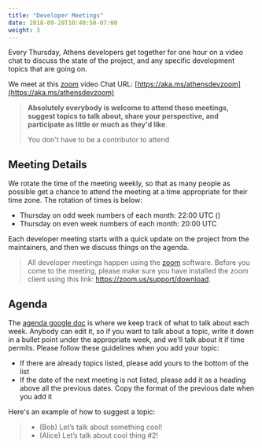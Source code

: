 ```yaml
---
title: "Developer Meetings"
date: 2018-09-28T10:40:50-07:00
weight: 3
---
```


Every Thursday, Athens developers get together for one hour on a video chat to discuss the state of the project, and any specific development topics that are going on.

We meet at this [zoom](https://zoom.us/) video Chat URL: [https://aka.ms/athensdevzoom](https://aka.ms/athensdevzoom)

>**Absolutely everybody is welcome to attend these meetings, suggest topics to talk about, share your perspective, and participate as little or much as they'd like**.
>
>You don't have to be a contributor to attend

## Meeting Details

We rotate the time of the meeting weekly, so that as many people as possible get a chance to attend the meeting at a time appropriate for their time zone. The rotation of times is below:

- Thursday on odd week numbers of each month: 22:00 UTC ()
- Thursday on even week numbers of each month: 20:00 UTC

Each developer meeting starts with a quick update on the project from the maintainers, and then we discuss things on the agenda.

>All developer meetings happen using the [zoom](https://zoom.us) software. Before you come to the meeting, please make sure you have installed the zoom client using this link: https://zoom.us/support/download.

## Agenda

The [agenda google doc](https://docs.google.com/document/d/1xpvgmR1Fq4iy1j975Tb4H_XjeXUQUOAvn0FximUzvIk/edit#heading=h.f24qbjkyfv6v)
 is where we keep track of what to talk about each week. Anybody can edit it, so if you want to talk about a topic, write it down in a bullet point under the appropriate week, and we'll talk about it if time permits. Please follow these guidelines when you add your topic:
 
- If there are already topics listed, please add yours to the bottom of the list
- If the date of the next meeting is not listed, please add it as a heading above all the previous dates. Copy the format of the previous date when you add it
 
 Here's an example of how to suggest a topic:

> * (Bob) Let’s talk about something cool!
> * (Alice) Let’s talk about cool thing #2!
